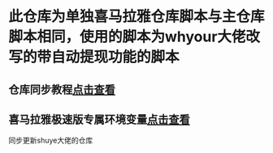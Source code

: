 # 此仓库为单独喜马拉雅仓库脚本与主仓库脚本相同，使用的脚本为whyour大佬改写的带自动提现功能的脚本

## 仓库同步教程[点击查看](backup/reposync.md)

## 喜马拉雅极速版专属环境变量[点击查看](backup/xmly.md)

同步更新shuye大佬的仓库
